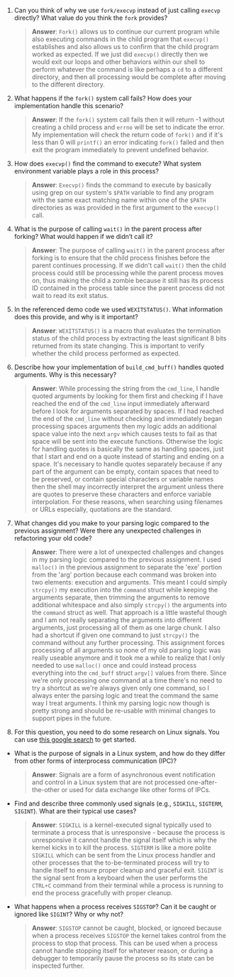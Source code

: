 1. Can you think of why we use `fork/execvp` instead of just calling `execvp` directly? What value do you think the `fork` provides?

    > **Answer**:  `Fork()` allows us to continue our current program while also executing commands in the child program that `execvp()` establishes and also allows us to confirm that the child program worked as expected. If we just did `execvp()` directly then we would exit our loops and other behaviors within our shell to perform whatever the command is like perhaps a `cd` to a different directory, and then all processing would be complete after moving to the different directory.

2. What happens if the `fork()` system call fails? How does your implementation handle this scenario?

    > **Answer**:  If the `fork()` system call fails then it will return -1 without creating a child process and `errno` will be set to indicate the error. My implementation will check the return code of `fork()` and if it's less than 0 will `printf()` an error indicating `fork()` failed and then exit the program immediately to prevent undefined behavior.

3. How does `execvp()` find the command to execute? What system environment variable plays a role in this process?

    > **Answer**:  `Execvp()` finds the command to execute by basically using grep on our system's `$PATH` variable to find any program with the same exact matching name within one of the `$PATH` directories as was provided in the first argument to the `execvp()` call.

4. What is the purpose of calling `wait()` in the parent process after forking? What would happen if we didn’t call it?

    > **Answer**:  The purpose of calling `wait()` in the parent process after forking is to ensure that the child process finishes before the parent continues processing. If we didn't call `wait()` then the child process could still be processing while the parent process moves on, thus making the child a zombie because it still has its process ID contained in the process table since the parent process did not wait to read its exit status.

5. In the referenced demo code we used `WEXITSTATUS()`. What information does this provide, and why is it important?

    > **Answer**:  `WEXITSTATUS()` is a macro that evaluates the termination status of the child process by extracting the least significant 8 bits returned from its state changing. This is important to verify whether the child process performed as expected.

6. Describe how your implementation of `build_cmd_buff()` handles quoted arguments. Why is this necessary?

    > **Answer**:  While processing the string from the `cmd_line`, I handle quoted arguments by looking for them first and checking if I have reached the end of the `cmd_line` input immediately afterward before I look for arguments separated by spaces. If I had reached the end of the `cmd_line` without checking and immediately began processing spaces arguments then my logic adds an additional space value into the next `argv` which causes tests to fail as that space will be sent into the execute functions. Otherwise the logic for handling quotes is basically the same as handling spaces, just that I start and end on a quote instead of starting and ending on a space. It's necessary to handle quotes separately because if any part of the argument can be empty, contain spaces that need to be preserved, or contain special characters or variable names then the shell may incorrectly interpret the argument unless there are quotes to preserve these characters and enforce variable interpolation. For these reasons, when searching using filenames or URLs especially, quotations are the standard.

7. What changes did you make to your parsing logic compared to the previous assignment? Were there any unexpected challenges in refactoring your old code?

    > **Answer**:  There were a lot of unexpected challenges and changes in my parsing logic compared to the previous assignment. I used `malloc()` in the previous assignment to separate the 'exe' portion from the 'arg' portion because each command was broken into two elements: execution and arguments. This meant I could simply `strcpy()` my execution into the `command` struct while keeping the arguments separate, then trimming the arguments to remove additional whitespace and also simply `strcpy()` the arguments into the `command` struct as well. That approach is a little wasteful though and I am not really separating the arguments into different arguments, just processing all of them as one large chunk. I also had a shortcut if given one command to just `strcpy()` the command without any further processing. This assignment forces processing of all arguments so none of my old parsing logic was really useable anymore and it took me a while to realize that I only needed to use `malloc()` once and could instead process everything into the `cmd_buff` struct `argv[]` values from there. Since we're only processing one command at a time there's no need to try a shortcut as we're always given only one command, so I always enter the parsing logic and treat the command the same way I treat arguments. I think my parsing logic now though is pretty strong and should be re-usable with minimal changes to support pipes in the future.

8. For this question, you need to do some research on Linux signals. You can use [this google search](https://www.google.com/search?q=Linux+signals+overview+site%3Aman7.org+OR+site%3Alinux.die.net+OR+site%3Atldp.org&oq=Linux+signals+overview+site%3Aman7.org+OR+site%3Alinux.die.net+OR+site%3Atldp.org&gs_lcrp=EgZjaHJvbWUyBggAEEUYOdIBBzc2MGowajeoAgCwAgA&sourceid=chrome&ie=UTF-8) to get started.

- What is the purpose of signals in a Linux system, and how do they differ from other forms of interprocess communication (IPC)?

    > **Answer**:  Signals are a form of asynchronous event notification and control in a Linux system that are not processed one-after-the-other or used for data exchange like other forms of IPCs. 

- Find and describe three commonly used signals (e.g., `SIGKILL`, `SIGTERM`, `SIGINT`). What are their typical use cases?

    > **Answer**:  `SIGKILL` is a kernel-executed signal typically used to terminate a process that is unresponsive - because the process is unresponsive it cannot handle the signal itself which is why the kernel kicks in to kill the process. `SIGTERM` is like a more polite `SIGKILL` which can be sent from the Linux process handler and other processes that the to-be-terminated process will try to handle itself to ensure proper cleanup and graceful exit. `SIGINT` is the signal sent from a keyboard when the user performs the `CTRL+C` command from their terminal while a process is running to end the process gracefully with proper cleanup.

- What happens when a process receives `SIGSTOP`? Can it be caught or ignored like `SIGINT`? Why or why not?

    > **Answer**:  `SIGSTOP` cannot be caught, blocked, or ignored because when a process receives `SIGSTOP` the kernel takes control from the process to stop that process. This can be used when a process cannot handle stopping itself for whatever reason, or during a debugger to temporarily pause the process so its state can be inspected further.
